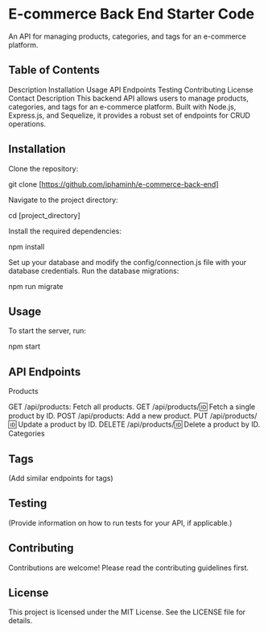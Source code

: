 # E-commerce Back End Starter Code

An API for managing products, categories, and tags for an e-commerce platform.

## Table of Contents
Description
Installation
Usage
API Endpoints
Testing
Contributing
License
Contact
Description
This backend API allows users to manage products, categories, and tags for an e-commerce platform. Built with Node.js, Express.js, and Sequelize, it provides a robust set of endpoints for CRUD operations.

## Installation

Clone the repository:

git clone [https://github.com/iphaminh/e-commerce-back-end]

Navigate to the project directory:

cd [project_directory]

Install the required dependencies:

npm install

Set up your database and modify the config/connection.js file with your database credentials.
Run the database migrations:

npm run migrate

## Usage

To start the server, run:

npm start

## API Endpoints

Products

GET /api/products: Fetch all products.
GET /api/products/:id: Fetch a single product by ID.
POST /api/products: Add a new product.
PUT /api/products/:id: Update a product by ID.
DELETE /api/products/:id: Delete a product by ID.
Categories

## Tags

(Add similar endpoints for tags)

## Testing

(Provide information on how to run tests for your API, if applicable.)

## Contributing

Contributions are welcome! Please read the contributing guidelines first.

## License

This project is licensed under the MIT License. See the LICENSE file for details.